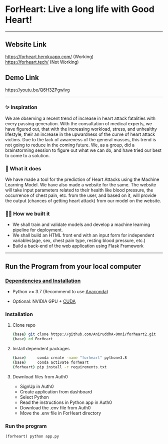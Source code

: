 # ForHeart: Live a long life with Good Heart!
***
## Website Link
https://forheart.herokuapp.com/ (Working)
<br>
https://forheart.tech/ (Not Working)
## Demo Link
https://youtu.be/Q6H3ZPgwlvg
***
### ✨ Inspiration
We are observing a recent trend of increase in heart attack fatalities with every passing generation. With the consultation of medical experts, we have figured out, that with the increasing workload, stress, and unhealthy lifestyle, their an increase in the upwardness of the curve of heart attack victims. Due to the lack of awareness of the general masses, this trend is not going to reduce in the coming future. We, as a group, did a brainstorming session to figure out what we can do, and have tried our best to come to a solution.

### 🚀 What it does
We have made a tool for the prediction of Heart Attacks using the Machine Learning Model. We have also made a website for the same. The website will take input parameters related to their health like blood pressure, the occurrence of chest pain, etc. from the user, and based on it, will provide the output (chances of getting heart attack) from our model on the website.

### 👨‍💻 How we built it
* We shall train and validate models and develop a machine learning pipeline for deployment.
* We shall build an HTML front end with an input form for independent variables(age, sex, chest pain type, resting blood pressure, etc.)
* Build a back-end of the web application using Flask Framework
***
## Run the Program from your local computer
### <u>Dependencies and Installation</u>

- Python >= 3.7 (Recommend to use [Anaconda](https://www.anaconda.com/download/#linux))

- Optional: NVIDIA GPU + [CUDA](https://developer.nvidia.com/cuda-downloads)


### Installation

1. Clone repo

    ```bash
    (base) git clone https://github.com/AniruddhA-Omni/forheart2.git
    (base) cd ForHeart
    ```
2. Install dependent packages
    ```bash
    (base)     conda create -name "forheart" python=3.8
    (base)     conda activate forheart 
    (forheart) pip install -r requirements.txt
   ```
3. Download files from Auth0
   * SignUp in Auth0
   * Create application from dashboard
   * Select Python
   * Read the instructions in Python app in Auth0
   * Download the .env file from Auth0
   * Move the .env file in ForHeart directory
### Run the program
   ```
   (forheart) python app.py
   ```
